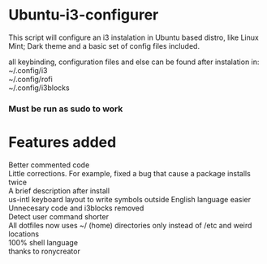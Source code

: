 # Ubuntu-i3-configurer

This script will configure an i3 instalation in Ubuntu based distro, like Linux Mint; Dark theme and a basic set of config files included.

all keybinding, configuration files and else can be found after instalation in:\
~/.config/i3\
~/.config/rofi\
~/.config/i3blocks

### Must be run as sudo to work

# Features added
Better commented code\
Little corrections. For example, fixed a bug that cause a package installs twice\
A brief description after install\
us-intl keyboard layout to write symbols outside English language easier\
Unnecesary code and i3blocks removed\
Detect user command shorter\
All dotfiles now uses ~/ (home) directories only instead of /etc and weird locations\
100% shell language\
thanks to ronycreator

